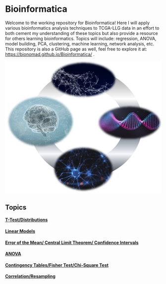
# Bioinformatica

Welcome to the working repository for Bioinformatica! Here I will apply various bioinformatics analysis techniques to TCGA-LLG data in an effort to both cement my understanding of these topics but also provide a resource for others learning bioinformatics. Topics will include: regression, ANOVA, model building, PCA, clustering, machine learning, network analysis, etc. This repository is also a GitHub page as well, feel free to explore it at: https://bionomad.github.io/Bioinformatica/ . 

<p align="center">
    <img src="https://github.com/BioNomad/Bioinformatica/blob/main/images/info_graphic.PNG" width=, height=>
</p>

## Topics

#### [T-Test/Distributions][1]

#### [Linear Models][2]

#### [Error of the Mean/ Central Limit Theorem/ Confidence Intervals][3]

#### [ANOVA][4]

#### [Contingency Tables/Fisher Test/Chi-Square Test][5]

#### [Correlation/Resampling][6]

[1]: https://github.com/BioNomad/Bioinformatica/blob/main/pages_you_can_read/ttest_distributions/ttest_distributions.md

[2]: https://github.com/BioNomad/Bioinformatica/blob/main/pages_you_can_read/models/linear_model.md

[3]: https://github.com/BioNomad/Bioinformatica/blob/main/pages_you_can_read/error_clt_ci/error_clt_ci.md

[4]: https://github.com/BioNomad/Bioinformatica/blob/main/pages_you_can_read/anova/anova.md

[5]: https://github.com/BioNomad/Bioinformatica/blob/main/pages_you_can_read/ct_ft_ct/ct_ft_ct.md

[6]: https://github.com/BioNomad/Bioinformatica/blob/main/pages_you_can_read/correlation_resampling/correlation_resampling.md

